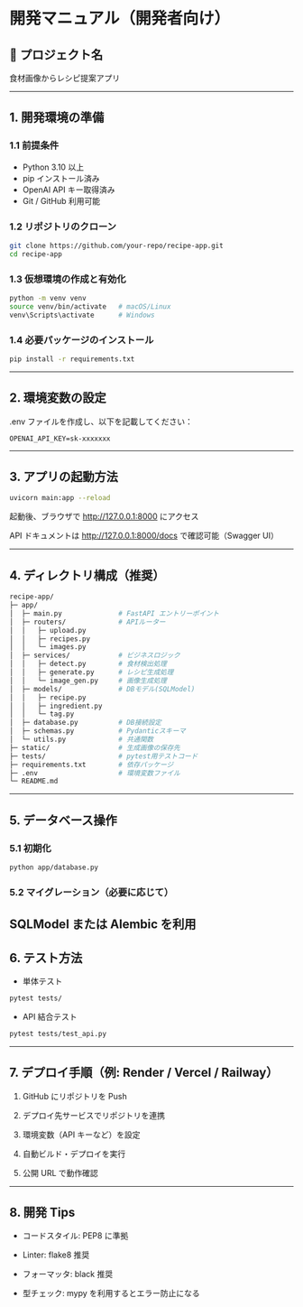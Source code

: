 # 開発マニュアル（開発者向け）

## 📘 プロジェクト名

食材画像からレシピ提案アプリ

---

## 1. 開発環境の準備

### 1.1 前提条件

- Python 3.10 以上
- pip インストール済み
- OpenAI API キー取得済み
- Git / GitHub 利用可能

### 1.2 リポジトリのクローン

```bash
git clone https://github.com/your-repo/recipe-app.git
cd recipe-app
```

### 1.3 仮想環境の作成と有効化

```bash
python -m venv venv
source venv/bin/activate   # macOS/Linux
venv\Scripts\activate      # Windows
```

### 1.4 必要パッケージのインストール

```bash
pip install -r requirements.txt
```

---

## 2. 環境変数の設定

.env ファイルを作成し、以下を記載してください：

```env
OPENAI_API_KEY=sk-xxxxxxx
```

---

## 3. アプリの起動方法

```bash
uvicorn main:app --reload
```

起動後、ブラウザで http://127.0.0.1:8000 にアクセス

API ドキュメントは http://127.0.0.1:8000/docs で確認可能（Swagger UI）

---

## 4. ディレクトリ構成（推奨）

```bash
recipe-app/
├─ app/
│  ├─ main.py              # FastAPI エントリーポイント
│  ├─ routers/             # APIルーター
│  │   ├─ upload.py
│  │   ├─ recipes.py
│  │   └─ images.py
│  ├─ services/            # ビジネスロジック
│  │   ├─ detect.py        # 食材検出処理
│  │   ├─ generate.py      # レシピ生成処理
│  │   └─ image_gen.py     # 画像生成処理
│  ├─ models/              # DBモデル(SQLModel)
│  │   ├─ recipe.py
│  │   ├─ ingredient.py
│  │   └─ tag.py
│  ├─ database.py          # DB接続設定
│  ├─ schemas.py           # Pydanticスキーマ
│  └─ utils.py             # 共通関数
├─ static/                 # 生成画像の保存先
├─ tests/                  # pytest用テストコード
├─ requirements.txt        # 依存パッケージ
├─ .env                    # 環境変数ファイル
└─ README.md
```

---

## 5. データベース操作

### 5.1 初期化

```bash
python app/database.py
```

### 5.2 マイグレーション（必要に応じて）

## SQLModel または Alembic を利用

## 6. テスト方法

- 単体テスト

```bash
pytest tests/
```

- API 結合テスト

```bash
pytest tests/test_api.py
```

---

## 7. デプロイ手順（例: Render / Vercel / Railway）

1. GitHub にリポジトリを Push

2. デプロイ先サービスでリポジトリを連携

3. 環境変数（API キーなど）を設定

4. 自動ビルド・デプロイを実行

5. 公開 URL で動作確認

---

## 8. 開発 Tips

- コードスタイル: PEP8 に準拠

- Linter: flake8 推奨

- フォーマッタ: black 推奨

- 型チェック: mypy を利用するとエラー防止になる
